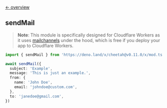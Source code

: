 [← overview](https://github.com/azurystudio/cheetah/blob/dev/guide/index.md)

## sendMail

> **Note**: This module is specifically designed for Cloudflare Workers as it
> uses
> [mailchannels](https://blog.cloudflare.com/sending-email-from-workers-with-mailchannels)
> under the hood, which is free if you deploy your app to Cloudflare Workers.

```ts
import { sendMail } from 'https://deno.land/x/cheetah@v0.11.0/x/mod.ts'

await sendMail({
  subject: 'Example',
  message: 'This is just an example.',
  from: {
    name: 'John Doe',
    email: 'johndoe@custom.com',
  },
  to: 'janedoe@gmail.com',
})
```
